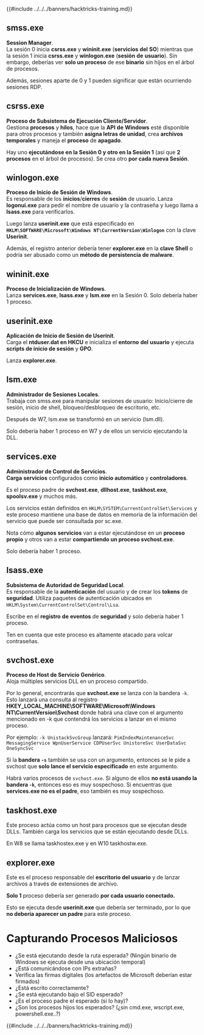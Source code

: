 {{#include ../../../banners/hacktricks-training.md}}

## smss.exe

**Session Manager**.\
La sesión 0 inicia **csrss.exe** y **wininit.exe** (**servicios** **del** **SO**) mientras que la sesión 1 inicia **csrss.exe** y **winlogon.exe** (**sesión** **de** **usuario**). Sin embargo, deberías ver **solo un proceso** de ese **binario** sin hijos en el árbol de procesos.

Además, sesiones aparte de 0 y 1 pueden significar que están ocurriendo sesiones RDP.

## csrss.exe

**Proceso de Subsistema de Ejecución Cliente/Servidor**.\
Gestiona **procesos** y **hilos**, hace que la **API** **de** **Windows** esté disponible para otros procesos y también **asigna letras de unidad**, crea **archivos temporales** y maneja el **proceso** de **apagado**.

Hay uno **ejecutándose en la Sesión 0 y otro en la Sesión 1** (así que **2 procesos** en el árbol de procesos). Se crea otro **por cada nueva Sesión**.

## winlogon.exe

**Proceso de Inicio de Sesión de Windows**.\
Es responsable de los **inicios**/**cierres** de **sesión** de usuario. Lanza **logonui.exe** para pedir el nombre de usuario y la contraseña y luego llama a **lsass.exe** para verificarlos.

Luego lanza **userinit.exe** que está especificado en **`HKLM\SOFTWARE\Microsoft\Windows NT\CurrentVersion\Winlogon`** con la clave **Userinit**.

Además, el registro anterior debería tener **explorer.exe** en la **clave Shell** o podría ser abusado como un **método de persistencia de malware**.

## wininit.exe

**Proceso de Inicialización de Windows**. \
Lanza **services.exe**, **lsass.exe** y **lsm.exe** en la Sesión 0. Solo debería haber 1 proceso.

## userinit.exe

**Aplicación de Inicio de Sesión de Userinit**.\
Carga el **ntduser.dat en HKCU** e inicializa el **entorno** **del** **usuario** y ejecuta **scripts de inicio de sesión** y **GPO**.

Lanza **explorer.exe**.

## lsm.exe

**Administrador de Sesiones Locales**.\
Trabaja con smss.exe para manipular sesiones de usuario: Inicio/cierre de sesión, inicio de shell, bloqueo/desbloqueo de escritorio, etc.

Después de W7, lsm.exe se transformó en un servicio (lsm.dll).

Solo debería haber 1 proceso en W7 y de ellos un servicio ejecutando la DLL.

## services.exe

**Administrador de Control de Servicios**.\
**Carga** **servicios** configurados como **inicio automático** y **controladores**.

Es el proceso padre de **svchost.exe**, **dllhost.exe**, **taskhost.exe**, **spoolsv.exe** y muchos más.

Los servicios están definidos en `HKLM\SYSTEM\CurrentControlSet\Services` y este proceso mantiene una base de datos en memoria de la información del servicio que puede ser consultada por sc.exe.

Nota cómo **algunos** **servicios** van a estar ejecutándose en un **proceso propio** y otros van a estar **compartiendo un proceso svchost.exe**.

Solo debería haber 1 proceso.

## lsass.exe

**Subsistema de Autoridad de Seguridad Local**.\
Es responsable de la **autenticación** del usuario y de crear los **tokens** de **seguridad**. Utiliza paquetes de autenticación ubicados en `HKLM\System\CurrentControlSet\Control\Lsa`.

Escribe en el **registro** **de** **eventos** de **seguridad** y solo debería haber 1 proceso.

Ten en cuenta que este proceso es altamente atacado para volcar contraseñas.

## svchost.exe

**Proceso de Host de Servicio Genérico**.\
Aloja múltiples servicios DLL en un proceso compartido.

Por lo general, encontrarás que **svchost.exe** se lanza con la bandera `-k`. Esto lanzará una consulta al registro **HKEY_LOCAL_MACHINE\SOFTWARE\Microsoft\Windows NT\CurrentVersion\Svchost** donde habrá una clave con el argumento mencionado en -k que contendrá los servicios a lanzar en el mismo proceso.

Por ejemplo: `-k UnistackSvcGroup` lanzará: `PimIndexMaintenanceSvc MessagingService WpnUserService CDPUserSvc UnistoreSvc UserDataSvc OneSyncSvc`

Si la **bandera `-s`** también se usa con un argumento, entonces se le pide a svchost que **solo lance el servicio especificado** en este argumento.

Habrá varios procesos de `svchost.exe`. Si alguno de ellos **no está usando la bandera `-k`**, entonces eso es muy sospechoso. Si encuentras que **services.exe no es el padre**, eso también es muy sospechoso.

## taskhost.exe

Este proceso actúa como un host para procesos que se ejecutan desde DLLs. También carga los servicios que se están ejecutando desde DLLs.

En W8 se llama taskhostex.exe y en W10 taskhostw.exe.

## explorer.exe

Este es el proceso responsable del **escritorio del usuario** y de lanzar archivos a través de extensiones de archivo.

**Solo 1** proceso debería ser generado **por cada usuario conectado.**

Esto se ejecuta desde **userinit.exe** que debería ser terminado, por lo que **no debería aparecer un padre** para este proceso.

# Capturando Procesos Maliciosos

- ¿Se está ejecutando desde la ruta esperada? (Ningún binario de Windows se ejecuta desde una ubicación temporal)
- ¿Está comunicándose con IPs extrañas?
- Verifica las firmas digitales (los artefactos de Microsoft deberían estar firmados)
- ¿Está escrito correctamente?
- ¿Se está ejecutando bajo el SID esperado?
- ¿Es el proceso padre el esperado (si lo hay)?
- ¿Son los procesos hijos los esperados? (¿sin cmd.exe, wscript.exe, powershell.exe..?)

{{#include ../../../banners/hacktricks-training.md}}
